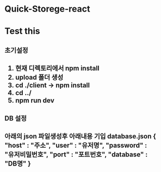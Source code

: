 # Quick-Storege-react
<h1>Test this</h1>
<h2>초기설정<h2>

  1. 현재 디렉토리에서 npm install
  2. upload 폴더 생성
  3. cd ./client -> npm install
  4. cd ../
  5. npm run dev

<h2>DB 설정<h2>
아래의 json 파일생성후 아래내용 기입
database.json
{
	"host" : "주소",
	"user" : "유저명",
	"password" : "유저비밀번호",
	"port" : "포트번호",
	"database" : "DB명"
}




